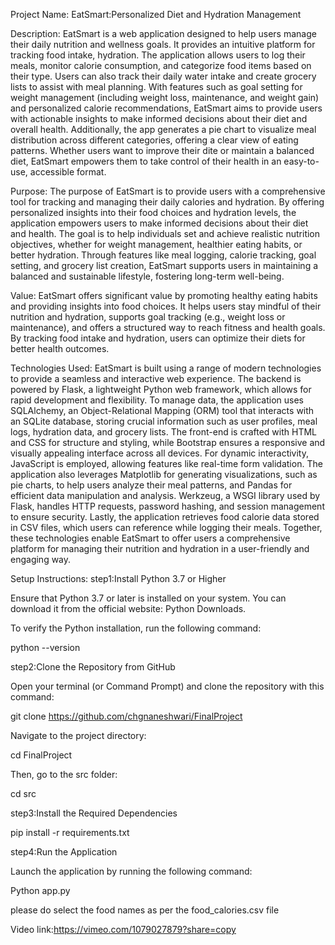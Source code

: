 Project Name:
EatSmart:Personalized Diet and Hydration Management

Description:
EatSmart is a web application designed to help users manage their daily nutrition and wellness goals. It provides an intuitive platform for tracking food intake, hydration. The application allows users to log their meals, monitor calorie consumption, and categorize food items based on their type. Users can also track their daily water intake and create grocery lists to assist with meal planning. With features such as goal setting for weight management (including weight loss, maintenance, and weight gain) and personalized calorie recommendations, EatSmart aims to provide users with actionable insights to make informed decisions about their diet and overall health. Additionally, the app generates a pie chart to visualize meal distribution across different categories, offering a clear view of eating patterns. Whether users want to improve their dite or maintain a balanced diet, EatSmart empowers them to take control of their health in an easy-to-use, accessible format.

Purpose:
The purpose of EatSmart is to provide users with a comprehensive tool for tracking and managing their daily calories and hydration. By offering personalized insights into their food choices and hydration levels, the application empowers users to make informed decisions about their diet and health. The goal is to help individuals set and achieve realistic nutrition objectives, whether for weight management, healthier eating habits, or better hydration. Through features like meal logging, calorie tracking, goal setting, and grocery list creation, EatSmart supports users in maintaining a balanced and sustainable lifestyle, fostering long-term well-being.

Value:
EatSmart offers significant value by promoting healthy eating habits and providing insights into food choices. It helps users stay mindful of their nutrition and hydration, supports goal tracking (e.g., weight loss or maintenance), and offers a structured way to reach fitness and health goals. By tracking food intake and hydration, users can optimize their diets for better health outcomes.

Technologies Used:
EatSmart is built using a range of modern technologies to provide a seamless and interactive web experience. The backend is powered by Flask, a lightweight Python web framework, which allows for rapid development and flexibility. To manage data, the application uses SQLAlchemy, an Object-Relational Mapping (ORM) tool that interacts with an SQLite database, storing crucial information such as user profiles, meal logs, hydration data, and grocery lists. The front-end is crafted with HTML and CSS for structure and styling, while Bootstrap ensures a responsive and visually appealing interface across all devices. For dynamic interactivity, JavaScript is employed, allowing features like real-time form validation. The application also leverages Matplotlib for generating visualizations, such as pie charts, to help users analyze their meal patterns, and Pandas for efficient data manipulation and analysis. Werkzeug, a WSGI library used by Flask, handles HTTP requests, password hashing, and session management to ensure security. Lastly, the application retrieves food calorie data stored in CSV files, which users can reference while logging their meals. Together, these technologies enable EatSmart to offer users a comprehensive platform for managing their nutrition and hydration in a user-friendly and engaging way.

Setup Instructions:
step1:Install Python 3.7 or Higher

Ensure that Python 3.7 or later is installed on your system. You can download it from the official website: Python Downloads.

To verify the Python installation, run the following command:

python --version

step2:Clone the Repository from GitHub

Open your terminal (or Command Prompt) and clone the repository with this command:

git clone https://github.com/chgnaneshwari/FinalProject

Navigate to the project directory:

cd FinalProject

Then, go to the src folder:

cd src


step3:Install the Required Dependencies

pip install -r requirements.txt

step4:Run the Application

Launch the application by running the following command:

Python app.py

please do select the food names as per the food_calories.csv file 

Video link:https://vimeo.com/1079027879?share=copy


